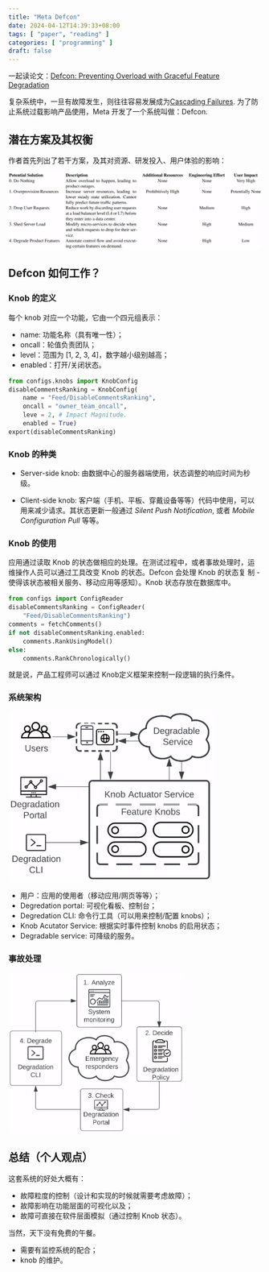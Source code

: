 ```yaml
---
title: "Meta Defcon"
date: 2024-04-12T14:39:33+08:00
tags: [ "paper", "reading" ]
categories: [ "programming" ]
draft: false
---
```


一起读论文：[Defcon: Preventing Overload with Graceful Feature Degradation](https://www.usenix.org/conference/osdi23/presentation/meza)

复杂系统中，一旦有故障发生，则往往容易发展成为[Cascading Failures](https://sre.google/sre-book/addressing-cascading-failures/).
为了防止系统过载影响产品使用，Meta 开发了一个系统叫做：Defcon.

## 潜在方案及其权衡

作者首先列出了若干方案，及其对资源、研发投入、用户体验的影响：

![overload-handle](/media/overload.png)

## Defcon 如何工作？

### Knob 的定义

每个 knob 对应一个功能，它由一个四元组表示：
- name:  功能名称（具有唯一性）；
- oncall：轮值负责团队；
- level：范围为 [1, 2, 3, 4]，数字越小级别越高；
- enabled：打开/关闭状态。

```python
from configs.knobs import KnobConfig
disableCommentsRanking = KnobConfig(
    name = "Feed/DisableCommentsRanking",
	oncall = "owner_team_oncall",
	leve = 2, # Impact Magnitude.
	enabled = True)
export(disableCommentsRanking)
```

### Knob 的种类

- Server-side knob: 由数据中心的服务器端使用，状态调整的响应时间为秒级。

- Client-side knob: 客户端（手机、平板、穿戴设备等等）代码中使用，可以
  用来减少请求。其状态更新一般通过 *Silent Push Notification*, 或者
  *Mobile Configuration Pull* 等等。

### Knob 的使用

应用通过读取 Knob 的状态做相应的处理。在测试过程中，或者事故处理时，运
维操作人员可以通过工具改变 Knob 的状态。Defcon 会处理 Knob 的状态复
制 - 使得该状态被相关服务、移动应用等感知）。Knob 状态存放在数据库中。

```python
from configs import ConfigReader
disableCommentsRanking = ConfigReader(
    "Feed/DisableCommentsRanking")
comments = fetchComments()
if not disableCommentsRanking.enabled:
    comments.RankUsingModel()
else:
    comments.RankChronologically()
```

就是说，产品工程师可以通过 Knob定义框架来控制一段逻辑的执行条件。

### 系统架构

![degredation](/media/degredation.png)

- 用户：应用的使用者（移动应用/网页等等）；
- Degredation portal: 可视化看板、控制台；
- Degredation CLI: 命令行工具（可以用来控制/配置 knobs）；
- Knob Acutator Service: 根据实时事件控制 knobs 的启用状态；
- Degradable service: 可降级的服务。

### 事故处理

![oncall](/media/oncall.png)

## 总结（个人观点）

这套系统的好处大概有：

- 故障粒度的控制（设计和实现的时候就需要考虑故障）；
- 故障影响在功能层面的可视化以及；
- 故障可直接在软件层面模拟（通过控制 Knob 状态）。

当然，天下没有免费的午餐。

- 需要有监控系统的配合；
- knob 的维护。
